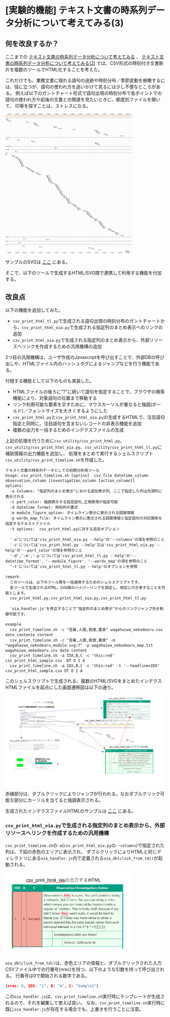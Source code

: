 <!-- File: TextTimeseries3.md                      -->
<!-- Description:               -->
<!-- Copyright (C) 2021 by m.na.akei   -->
<!-- Time-stamp: "2021-05-16 16:23:44" -->

# [実験的機能] テキスト文書の時系列データ分析について考えてみる(3) #

## 何を改良するか？

ここまでの
[テキスト文書の時系列データ分析について考えてみる](Texttimeseries.md "テキスト文書の時系列データ分析について考えてみる")
、
[テキスト文書の時系列データ分析について考えてみる(2)](Texttimeseries2.md "テキスト文書の時系列データ分析について考えてみる(2)")
では、CSV形式の時刻付き文書断片を複数のツールでHTML化することを考えた。

これだけでも、業務文書に現れる語句の追跡や時刻分布／季節変動を俯瞰するには、役に立つが、語句の使われ方を追いかけて見るには少し不便なところがある。
例えば以下のガントチャート形式で語句出現の時刻分布で各ポイントでの語句の使われ方や前後の文書との関連を見たいときに、都度別ファイルを開いて、
ID等を探すことは、ストレスになる。

<img src="examples/wagahaiwa_nekodearu.svg" title="語句出現の時刻分布" width=400>

サンプルのSVGは 
[ここ](https://htmlpreview.github.io/?https://github.com/maundergit/csv_tools/blob/master/examples/wagahaiwa_nekodearu.svg)
にある。

そこで、以下のツールで生成するHTML/SVG間で連携して利用する機能を付加する。

## 改良点

以下の機能を追加してみた。

- `csv_print_html_tl.py`で生成される語句出現の時刻分布のガントチャートから、`csv_print_html_oia.py`で生成される指定列のまとめ表示へのリンクの追加
- `csv_print_html_oia.py`で生成される指定列のまとめ表示から、外部リソースへリンクを作成するための汎用機構の追加

2つ目の汎用機構は、ユーザ作成のJavascriptを呼び出すことで、外部DBの呼び出しや、HTMLファイル内のハッシュタグによるジャンプなどを行う機能である。

付随する機能として以下のものも実装した。

- HTMLファイルの後ろに"?"に続いて語句を指定することで、ブラウザの検索機能により、対象語句の位置まで移動する
- リンク利用可能な要素を示すために、マウスカーソルが重なると強調(ボールド)／フォントサイズを大きくするようにした
- `csv_print_html.py`と`csv_print_html_oia.py`の生成するHTMLで、注目語句指定と同時に、注目語句を含まないレコードの非表示機能を追加
- 複数の出力を一括するためのインデクスファイルの生成

上記の処理を行うために`csv_utility/csv_print_html.py`、`csv_utility/csv_print_html_oia.py`、`csv_utility/csv_print_html_tl.py`に補助情報の出力機能を追加し、
処理をまとめて実行するシェルスクリプト `csv_utility/csv_print_timeline.sh`を作成した。

```shell
テキスト文書の時系列データとしての初期分析用ツール
Usage: csv_print_timeline.sh [optins]  csv_file datetime_column observation_column [investigation_column [action_column]]
options:
  -a columns: "指定列のまとめ表示"における追加表示列、ここで指定した列は先頭列に表示される
  -c part_color: 強調表示する指定語句,正規表現が指定可能
  -d datetime_format: 時刻列の書式
  -m module_figure_option: タイムライン表示に表示される図面情報
  -p words_map_file: タイムライン表示に表示される図面情報と指定語句の対応関係を指定するテキストファイル
  -t options:  csv_print_html.pyに対する追加オプション

  '-a'については'csv_print_html_oia.py --help'の'--columns'の項を参照のこと
  '-c'については'csv_print_html.py --help'又は'csv_print_html_oia.py --help'の'--part_color'の項を参照のこと
  '-d','-m','-p'については'csv_print_html_tl.py --help'の'--datetime_format'、'--module_figure'、'--words_map'の項を参照のこと
  '-t'については'csv_print_html_tl.py --help'のオプションを参照

remark:
  このツールは、以下のツール群を一括適用するためのシェルスクリプトです。
  各ツールで生成されるHTML、SVG間のハイパーリンクを設定し、相互に行き来することを可能とします。
  csv_print_html.py,csv_print_html_oia.py,csv_print_html_tl.py

  'oia_handler.js'を修正することで"指定列のまとめ表示"からのリンクジャンプ先を制御可能です。

example
  csv_print_timeline.sh -c "吾輩,人間,我慢,書斎" wagahaiwa_nekodearu.csv date contente content
  csv_print_timeline.sh -c "吾輩,人間,我慢,書斎" -m "wagahaiwa_nekodearu_module.svg:7" -p wagahaiwa_nekodearu_map.txt wagahaiwa_nekodearu.csv date content
  csv_print_timeline.sh -a IDX,B,C -c 'this:red' csv_print_html_sample.csv  DT O I A
  csv_print_timeline.sh -a IDX,B,C -c 'this:red' -t '--headline=IDX' csv_print_html_sample.csv DT O I A

```

このシェルスクリプトで生成される、複数のHTML/SVGをまとめたインデクスHTMLファイルを起点にした画面遷移図は以下の通り。

<img src="examples/TextTimeseries3_01.png" alt="画面遷移" width=800>

赤線部分は、ダブルクリックによりジャンプが行われる。なおダブルクリック可能な部分にカーソルを当てると強調表示される。

生成されたインデクスファイルHTMLのサンプルは
[ここ](https://htmlpreview.github.io/?https://github.com/maundergit/csv_tools/blob/master/examples/csv_print_html_sample_index.html)
にある。

### `csv_print_html_oia.py`で生成される指定列のまとめ表示から、外部リソースへリンクを作成するための汎用機構

`csv_print_timeline.sh`の`-a`(`csv_print_html_oia.py`の`--columns`)で指定された列は、下図の赤色のエリアに表示され、
ダブルクリックによりHTMLと同じディレクトリにある`oia_handler.js`内で定義される`oia_dblclick_from_td()`が起動される。

<img src="examples/TextTimeseries3_02.png" alt="画面遷移" width=400>


`oia_dblclick_from_td()`は、赤色エリアの情報と、ダブルクリックされた入力CSVファイル中での行番号(nrec)を持つ、以下のような引数を持って呼び出される。
行番号は0で開始される数字である。

```json
{nrec: 0, IDX: "1", B: "A", C: "Sample1"}
```
この`oia_handler.js`は、`csv_print_timeline.sh`実行時にテンプレートが生成されるので、それを編集して使えば良い。
なお、`csv_print_timeline.sh`実行時に既に`oia_handler.js`が存在する場合でも、上書きを行うことに注意。


<!-- ------------------ -->
<!-- Local Variables:   -->
<!-- mode: markdown     -->
<!-- coding: utf-8-unix -->
<!-- End:               -->

